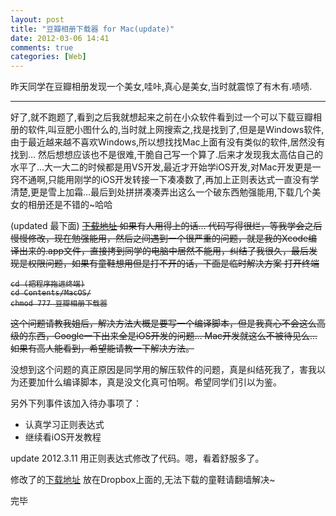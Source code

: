 ```yaml
---
layout: post
title: "豆瓣相册下载器 for Mac(update)"
date: 2012-03-06 14:41
comments: true
categories: [Web]
---
```

昨天同学在豆瓣相册发现一个美女,哇咔,真心是美女,当时就震惊了有木有.啧啧.
*****
好了,就不跑题了,看到之后我就想起来之前在小众软件看到过一个可以下载豆瓣相册的软件,叫豆肥小图什么的,当时就上网搜索之,找是找到了,但是是Windows软件,由于最近越来越不喜欢Windows,所以想找找Mac上面有没有类似的软件,居然没有找到…
然后想想应该也不是很难,干脆自己写一个算了.后来才发现我太高估自己的水平了…大一大二的时候都是用VS开发,最近才开始学iOS开发,对Mac开发更是一窍不通啊,只能用刚学的iOS开发转接一下凑凑数了,再加上正则表达式一直没有学清楚,更是雪上加霜…最后到处拼拼凑凑弄出这么一个破东西勉强能用,下载几个美女的相册还是不错的~哈哈

(updated 最下面)
<strike>[下载地址](http://) 如果有人用得上的话… 代码写得很烂，等我学会之后慢慢修改，现在勉强能用，然后之间遇到一个很严重的问题，就是我的Xcode编译出来的.app文件，直接拷到同学的电脑中居然不能用，纠结了我很久，最后发现是权限问题，如果有童鞋想用但是打不开的话，下面是临时解决方案 打开终端

    cd (把程序拖进终端)
    cd Contents/MacOS/
    chmod 777 豆瓣相册下载器

这个问题请教我姐后，解决方法大概是要写一个编译脚本，但是我真心不会这么高级的东西，Google一下出来全是iOS开发的问题… Mac开发就这么不被待见么…如果有高人能看到，希望能请教一下解决方法。</strike>

没想到这个问题的真正原因是同学用的解压软件的问题，真是纠结死我了，害我以为还要加什么编译脚本，真是没文化真可怕啊。希望同学们引以为鉴。

另外下列事件该加入待办事项了：

* 认真学习正则表达式
* 继续看iOS开发教程

update 2012.3.11
用正则表达式修改了代码。嗯，看着舒服多了。

修改了的[下载地址](http://dl.dropbox.com/u/27271337/%E8%B1%86%E7%93%A3%E7%9B%B8%E5%86%8C%E4%B8%8B%E8%BD%BD%E5%99%A8.zip) 放在Dropbox上面的,无法下载的童鞋请翻墙解决~

完毕